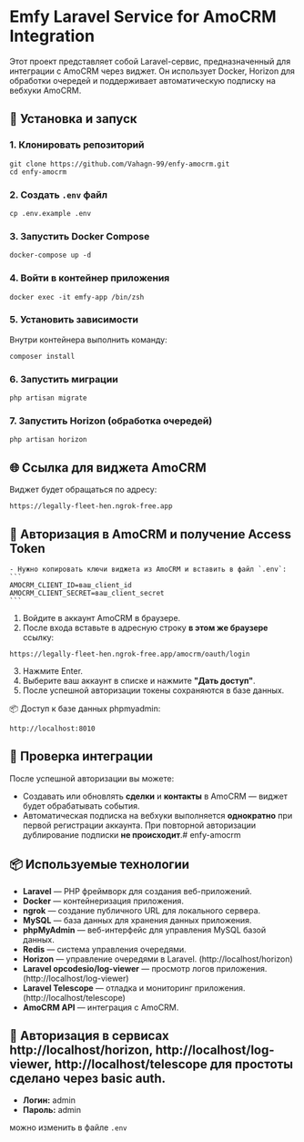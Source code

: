 # Emfy Laravel Service for AmoCRM Integration

Этот проект представляет собой Laravel-сервис, предназначенный для интеграции с AmoCRM через виджет. Он использует Docker, Horizon для обработки очередей и поддерживает автоматическую подписку на вебхуки AmoCRM.

## 🚀 Установка и запуск

### 1. Клонировать репозиторий

```
git clone https://github.com/Vahagn-99/enfy-amocrm.git
cd enfy-amocrm
```

### 2. Создать `.env` файл

```
cp .env.example .env
```

### 3. Запустить Docker Compose

```
docker-compose up -d
```

### 4. Войти в контейнер приложения

```
docker exec -it emfy-app /bin/zsh
```

### 5. Установить зависимости

Внутри контейнера выполнить команду:

```
composer install
```

### 6. Запустить миграции

```
php artisan migrate
```

### 7. Запустить Horizon (обработка очередей)

```
php artisan horizon
```

## 🌐 Ссылка для виджета AmoCRM

Виджет будет обращаться по адресу:

```
https://legally-fleet-hen.ngrok-free.app
```

## 🔐 Авторизация в AmoCRM и получение Access Token

    - Нужно копировать ключи виджета из AmoCRM и вставить в файл `.env`:
    ```
    AMOCRM_CLIENT_ID=ваш_client_id
    AMOCRM_CLIENT_SECRET=ваш_client_secret
    ```

1. Войдите в аккаунт AmoCRM в браузере.
2. После входа вставьте в адресную строку **в этом же браузере** ссылку:

```
https://legally-fleet-hen.ngrok-free.app/amocrm/oauth/login
```

3. Нажмите Enter.
4. Выберите ваш аккаунт в списке и нажмите **"Дать доступ"**.
5. После успешной авторизации токены сохраняются в базе данных.

📦 Доступ к базе данных phpmyadmin:

```
http://localhost:8010
```

## 🔄 Проверка интеграции

После успешной авторизации вы можете:

- Создавать или обновлять **сделки** и **контакты** в AmoCRM — виджет будет обрабатывать события.
- Автоматическая подписка на вебхуки выполняется **однократно** при первой регистрации аккаунта. При повторной авторизации дублирование подписки **не происходит**.# enfy-amocrm

## 📦 Используемые технологии

- **Laravel** — PHP фреймворк для создания веб-приложений.
- **Docker** — контейнеризация приложения.
- **ngrok** — создание публичного URL для локального сервера.
- **MySQL** — база данных для хранения данных приложения.
- **phpMyAdmin** — веб-интерфейс для управления MySQL базой данных.
- **Redis** — система управления очередями.
- **Horizon** — управление очередями в Laravel. (http://localhost/horizon)
- **Laravel opcodesio/log-viewer** — просмотр логов приложения. (http://localhost/log-viewer)
- **Laravel Telescope** — отладка и мониторинг приложения. (http://localhost/telescope)
- **AmoCRM API** — интеграция с AmoCRM.

## 📄 Авторизация в сервисах http://localhost/horizon, http://localhost/log-viewer, http://localhost/telescope для простоты сделано через basic auth.
- **Логин:** admin
- **Пароль:** admin

можно изменить в файле `.env`

